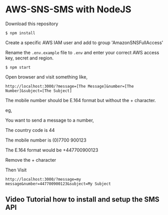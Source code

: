 # AWS-SNS-SMS with NodeJS
Download this repository

`$ npm install`

Create a specific AWS IAM user and add to group 'AmazonSNSFullAccess'

Rename the `.env.example` file to `.env` and enter your correct AWS access key, secret and region.

`$ npm start`

Open browser and visit something like,

`http://localhost:3000/?message=[The Message]&number=[The Number]&subject=[The Subject]`

The mobile number should be E.164 format but without the + character.

eg, 

You want to send a message to a number,

The country code is 44

The mobile number is (0)7700 900123

The E.164 format would be +447700900123

Remove the + character

Then Visit 

`http://localhost:3000/?message=my message&number=447700900123&subject=My Subject`

## Video Tutorial how to install and setup the SMS API

